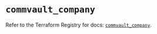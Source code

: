 # `commvault_company`

Refer to the Terraform Registry for docs: [`commvault_company`](https://registry.terraform.io/providers/commvault/commvault/1.2.10/docs/resources/company).
